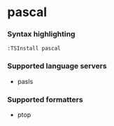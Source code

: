 # pascal
<!--- THIS DOCUMENT IS AUTOMATICALLY GENERATED, DON'T EDIT IT -->

### Syntax highlighting

```vim
:TSInstall pascal
```

### Supported language servers

- pasls

### Supported formatters

- ptop
